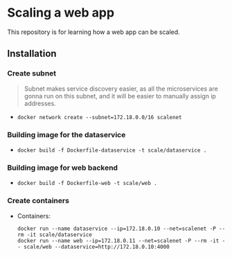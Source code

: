# Scaling a web app

This repository is for learning how a web app can be scaled.

## Installation
### Create subnet
> Subnet makes service discovery easier, as all the microservices are gonna run on this subnet, and it will be easier to manually assign ip addresses.
- `docker network create --subnet=172.18.0.0/16 scalenet`

### Building image for the dataservice
- `docker build -f Dockerfile-dataservice -t scale/dataservice .`

### Building image for web backend
- `docker build -f Dockerfile-web -t scale/web .`

### Create containers
- Containers:
    ```
    docker run --name dataservice --ip=172.18.0.10 --net=scalenet -P --rm -it scale/dataservice
    docker run --name web --ip=172.18.0.11 --net=scalenet -P --rm -it -- scale/web --dataservice=http://172.18.0.10:4000
    ```

